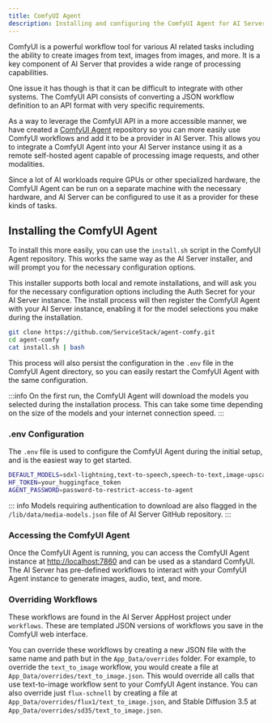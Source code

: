 ```yaml
---
title: ComfyUI Agent
description: Installing and configuring the ComfyUI Agent for AI Server
---
```


ComfyUI is a powerful workflow tool for various AI related tasks including the ability to create images from text, images from images, and more. It is a key component of AI Server that provides a wide range of processing capabilities.

One issue it has though is that it can be difficult to integrate with other systems. The ComfyUI API consists of converting a JSON workflow definition to an API format with very specific requirements.

As a way to leverage the ComfyUI API in a more accessible manner, we have created a [ComfyUI Agent](https://github.com/serviceStack/agent-comfy) repository so you can more easily use ComfyUI workflows and add it to be a provider in AI Server. This allows you to integrate a ComfyUI Agent into your AI Server instance using it as a remote self-hosted agent capable of processing image requests, and other modalities.

Since a lot of AI workloads require GPUs or other specialized hardware, the ComfyUI Agent can be run on a separate machine with the necessary hardware, and AI Server can be configured to use it as a provider for these kinds of tasks.

## Installing the ComfyUI Agent

To install this more easily, you can use the `install.sh` script in the ComfyUI Agent repository. This works the same way as the AI Server installer, and will prompt you for the necessary configuration options.

This installer supports both local and remote installations, and will ask you for the necessary configuration options including the Auth Secret for your AI Server instance. The install process will then register the ComfyUI Agent with your AI Server instance, enabling it for the model selections you make during the installation.

```sh
git clone https://github.com/ServiceStack/agent-comfy.git
cd agent-comfy
cat install.sh | bash
```

This process will also persist the configuration in the `.env` file in the ComfyUI Agent directory, so you can easily restart the ComfyUI Agent with the same configuration.

<ascii-cinema src="/pages/ai-server/agent-comfy-install.cast" 
    loop="true" poster="npt:00:09" theme="dracula" rows="13" />

:::info
On the first run, the ComfyUI Agent will download the models you selected during the installation process. This can take some time depending on the size of the models and your internet connection speed.
:::

### .env Configuration

The `.env` file is used to configure the ComfyUI Agent during the initial setup, and is the easiest way to get started.

```sh
DEFAULT_MODELS=sdxl-lightning,text-to-speech,speech-to-text,image-upscale-2x,image-to-text
HF_TOKEN=your_huggingface_token
AGENT_PASSWORD=password-to-restrict-access-to-agent
```

::: info 
Models requiring authentication to download are also flagged in the `/lib/data/media-models.json` file of AI Server GitHub repository.
:::

### Accessing the ComfyUI Agent

Once the ComfyUI Agent is running, you can access the ComfyUI Agent instance at [http://localhost:7860](http://localhost:7860) and can be used as a standard ComfyUI.
The AI Server has pre-defined workflows to interact with your ComfyUI Agent instance to generate images, audio, text, and more.

### Overriding Workflows

These workflows are found in the AI Server AppHost project under `workflows`. These are templated JSON versions of workflows you save in the ComfyUI web interface.

You can override these workflows by creating a new JSON file with the same name and path but in the `App_Data/overrides` folder. For example, to override the `text_to_image` workflow, you would create a file at `App_Data/overrides/text_to_image.json`.
This would override all calls that use text-to-image workflow sent to your ComfyUI Agent instance. You can also override just `flux-schnell` by creating a file at `App_Data/overrides/flux1/text_to_image.json`, and Stable Diffusion 3.5 at `App_Data/overrides/sd35/text_to_image.json`.
